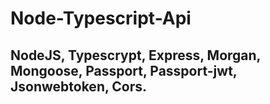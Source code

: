 # Node-Typescript-Api

## NodeJS, Typescrypt, Express, Morgan, Mongoose, Passport, Passport-jwt, Jsonwebtoken, Cors.